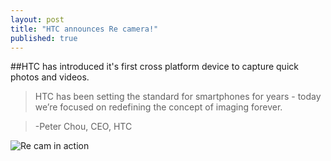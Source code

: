 ```yaml
---
layout: post
title: "HTC announces Re camera!"
published: true
---
```


##HTC has introduced it's first cross platform device to capture quick photos and videos.
>HTC has been setting the standard for smartphones for years - today we’re focused on redefining the concept of imaging forever.

>-Peter Chou, CEO, HTC


![Re cam in action](https://lh4.googleusercontent.com/-tMCQzqaq8T8/VDY1UxwpbbI/AAAAAAAAAC4/UkEUEG5Xx3Y/w840-h608-no/re_camera1.jpeg)